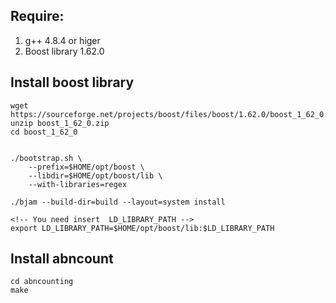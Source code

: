 ## Require:

1. g++ 4.8.4 or higer
2. Boost library 1.62.0

## Install boost library

```
wget https://sourceforge.net/projects/boost/files/boost/1.62.0/boost_1_62_0.zip
unzip boost_1_62_0.zip
cd boost_1_62_0


./bootstrap.sh \
    --prefix=$HOME/opt/boost \
    --libdir=$HOME/opt/boost/lib \
    --with-libraries=regex

./bjam --build-dir=build --layout=system install

<!-- You need insert  LD_LIBRARY_PATH -->
export LD_LIBRARY_PATH=$HOME/opt/boost/lib:$LD_LIBRARY_PATH
```

## Install abncount

```
cd abncounting
make
```